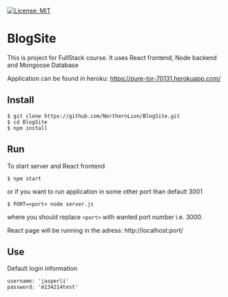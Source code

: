 [![License: MIT](https://img.shields.io/badge/License-MIT-yellow.svg)](https://opensource.org/licenses/MIT)
# BlogSite
This is project for FullStack course.
It uses React frontend, Node backend and Mongoose Database

Application can be found in heroku: https://pure-tor-70131.herokuapp.com/
## Install 
```
$ git clone https://github.com/NorthernLion/BlogSite.git
$ cd BlogSite
$ npm install
```

## Run

To start server and React frontend

```
$ npm start

```

or if you want to run application in some other port than default 3001

```
$ PORT=<port> node server.js
```

where you should replace `<port>` with wanted port number i.e. 3000.

React page will be running in the adress: http://localhost:port/

## Use
Default login information
```
username: 'jasperli'
password: 'm134214test'
```
